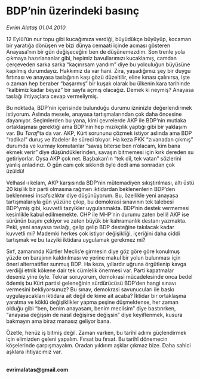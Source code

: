 # BDP’nin üzerindeki basınç

*Evrim Alataş 01.04.2010*

<div class="yazi"><p>12 Eylül’ün nur topu gibi kucağımıza verdiği, büyüdükçe büyüyüp, kocaman bir yaratığa dönüşen ve bizi dünya cemaati içinde acınası gösteren Anayasa’nın bir gün değişeceğini ben de düşünemezdim. Son trenle yola çıkmaya hazırlananlar gibi, hepimiz bavullarımızı kucaklamış, camdan çerçeveden sarka sarka “kaçırırsam yandım” diye bu yolculuğun büyüsüne kapılmış durumdayız. Hakkımız da var hani. Zira, yaşadığımız şey bir duygu fırtınası ve anayasa taslağının kaşı gözü düzeltilir, eline kınası çalınırsa, işte o zaman hep beraber “başarmış” bir kuşak olarak bu ülkenin kara tarihinde “kalbimiz kadar beyaz” bir sayfa açmış olacağız. Demek ki neymiş? Anayasa taslağı ihtiyaçlara cevap vermeliymiş. </p>
<p>Bu noktada, BDP’nin içerisinde bulunduğu durumu izninizle değerlendirmek istiyorum. Aslında mesele, anayasa tartışmalarından çok daha öncesine dayanıyor. Seçimlerden bu yana, kimi çevrelerde AKP ile BDP’nin mutlaka ortaklaşması gerektiği ama BDP’nin hep mızıkçılık yaptığı gibi bir yaklaşım var. Bu <i>Taraf</i>’ta da var. AKP, Kürt sorununu çözmek istiyor aslında ama BDP “radikal” duruş ve ifadeler ile süreci tıkıyor. Ha keza PKK “zıvanadan çıkmış” durumda ve kurmay komutanlar “savaş biterse ben n’olacam, kim bana ekmek verir” diye düşündüklerinden, savaşın bitmemesi için kırk dereden su getiriyorlar. Oysa AKP çok net. Başbakan’ın “tek dil, tek vatan” sözlerini yanlış anladınız. O gün canı çok sıkkındı öyle dedi ama sonradan çok üzüldü! </p>
<p>Velhasıl-ı kelam, AKP karşısında BDP’nin mütemadiyen sıkıştırılması, altı üstü 20 kişilik bir parti olmasına rağmen iktidardan beklenenlerin BDP’den beklenmesi insafsızlıktır diye düşünüyorum. Bu, özellikle yeni anayasa tartışmalarıyla gün yüzüne çıkıp, bu demokrasi sınavının tek talebesi BDP’ymiş gibi, kuvvetli tazyikler uygulanmakta. BDP’nin destek vermemesi kesinlikle kabul edilmemekte. CHP ile MHP’nin durumu zaten belli! AKP ise sürünün başını çekiyor ve zaten büyük bir kahramanlık destanı yazmakta. Peki, yeni anayasa taslağı, gelip gelip BDP desteğine takılacak kadar kuvvetli mi? Mademki herkes çok istiyor değişikliği, içeriğini daha ciddi tartışmak ve bu tazyiki iktidara uygulamak gerekmez mi? </p>
<p>Sırf, zamanında Kürtler Meclis’e girmesin diye göz göre göre konulmuş yüzde on barajının kaldırılması ve yerine makul bir yolun bulunması için öneri alternatifler sunmuş BDP. Ha keza, yıllardır uğruna örgütlenip kavga verdiği etnik kökene dair tek cümlelik önermesi var. Parti kapatmalar deseniz yine öyle. Tekrar soruyorum, demokrasi mücadelesinde onca bedel ödemiş bu Kürt partisi geleneğinin sürdürücüsü BDP’den hangi sınavı vermesini bekliyorsunuz? Bu sınav, demokrasi savunucuları ile baskı uygulayacakları iktidara ait değil de kime ait acaba? İktidar bir ortaklaşma yaratma ve köklü değişiklikler yapma peşine düşmektense, her zaman olduğu gibi “ben, benim anayasam, benim meclisim” diye bastırırken, “anayasa değişsin de nasıl değişirse değişsin” diye keyiflenmek, kusura bakmayın ama biraz manasız geliyor bana.</p>
<p>Özetle, henüz iş bitmiş değil. Zaman varken, bu tarihî adımı güçlendirmek için elimizden geleni yapalım. Fırsat bu fırsat. Bu tarihî dönemecin köşelerinde çarpışmayalım. Oradan yıldırım aşklar çıkmaz bize. Daha sahici aşklara ihtiyacımız var.</p>
<p><b><br/>evrimalatas@gmail.com</b></p></div>
